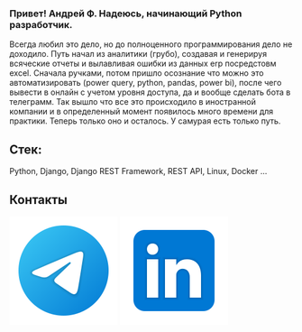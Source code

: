 ### Привет! Андрей Ф. Надеюсь, начинающий Python разработчик.

Всегда любил это дело, но до полноценного программирования дело не доходило. 
Путь начал из аналитики (грубо), создавая и генерируя всяческие отчеты и вылавливая ошибки из данных erp посредстовм excel. Сначала ручками, потом пришло осознание что можно это автоматизировать (power query, python, pandas, power bi), после чего вывести в онлайн с учетом уровня доступа, да и вообще сделать бота в телеграмм.
Так вышло что все это происходило в иностранной компании и в определенный момент появилось много времени для практики. Теперь только оно и осталось.
У самурая есть только путь.

## Стек: 
Python, Django, Django REST Framework, REST API, Linux, Docker ...

## Контакты
[<img src="./svg/telegram.svg">](https://t.me/and1frsv)
[<img src="./svg/Linkedin.svg">](https://www.linkedin.com/in/and1frsv/)

<div>
<a href="https://github-readme-stats.vercel.app/api?username=and1frsv&hide=contribs&show_icons=true&theme=dark">
</div>